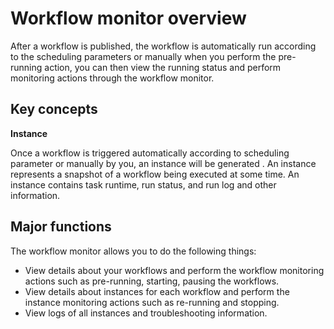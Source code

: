 # Workflow monitor overview

After a workflow is published, the workflow is automatically run according to the scheduling parameters or manually when you perform the pre-running action, you can then view the running status and perform monitoring actions through the workflow monitor.

## Key concepts

**Instance**

Once a workflow is triggered automatically according to scheduling parameter or manually by you, an instance will be generated . An instance represents a snapshot of a workflow being executed at some time. An instance contains task runtime, run status, and run log and other information.


## Major functions

The workflow monitor allows you to do the following things:

- View details about your workflows and perform the workflow monitoring actions such as pre-running, starting, pausing the workflows.
- View details about instances for each workflow and perform the instance monitoring actions such as re-running and stopping.
- View logs of all instances and troubleshooting information.

